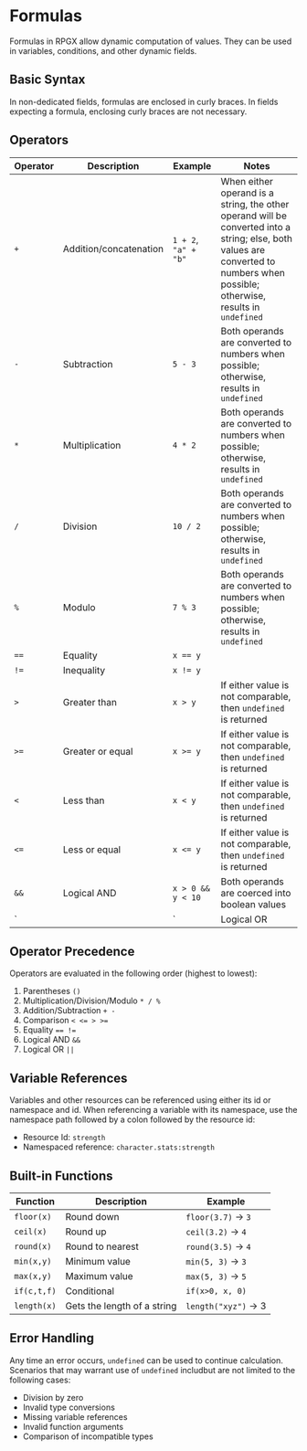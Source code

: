 # Formulas

Formulas in RPGX allow dynamic computation of values. They can be used in variables, conditions, and other dynamic fields.

## Basic Syntax

In non-dedicated fields, formulas are enclosed in curly braces. In fields expecting a formula, enclosing curly braces are not necessary.

## Operators

| Operator | Description | Example | Notes |
|----------|-------------|---------|-------|
| `+` | Addition/concatenation | `1 + 2`, `"a" + "b"` | When either operand is a string, the other operand will be converted into a string; else, both values are converted to numbers when possible; otherwise, results in `undefined` |
| `-` | Subtraction | `5 - 3` | Both operands are converted to numbers when possible; otherwise, results in `undefined` |
| `*` | Multiplication | `4 * 2` | Both operands are converted to numbers when possible; otherwise, results in `undefined` |
| `/` | Division | `10 / 2` | Both operands are converted to numbers when possible; otherwise, results in `undefined` |
| `%` | Modulo | `7 % 3` | Both operands are converted to numbers when possible; otherwise, results in `undefined` |
| `==` | Equality | `x == y` |  |
| `!=` | Inequality | `x != y` |  |
| `>` | Greater than | `x > y` | If either value is not comparable, then `undefined` is returned |
| `>=` | Greater or equal | `x >= y` | If either value is not comparable, then `undefined` is returned |
| `<` | Less than | `x < y` | If either value is not comparable, then `undefined` is returned |
| `<=` | Less or equal | `x <= y` | If either value is not comparable, then `undefined` is returned |
| `&&` | Logical AND | `x > 0 && y < 10` | Both operands are coerced into boolean values |
| `||` | Logical OR | `x < 0 || x > 10` | Both operands are coerced into boolean values |

## Operator Precedence

Operators are evaluated in the following order (highest to lowest):

1. Parentheses `()`
2. Multiplication/Division/Modulo `* / %`
3. Addition/Subtraction `+ -`
4. Comparison `< <= > >=`
5. Equality `== !=`
6. Logical AND `&&`
7. Logical OR `||`

## Variable References

Variables and other resources can be referenced using either its id or namespace and id. When referencing a variable with its namespace, use the namespace path followed by a colon followed by the resource id:

- Resource Id: `strength`
- Namespaced reference: `character.stats:strength`

## Built-in Functions

| Function | Description | Example |
|----------|-------------|---------|
| `floor(x)` | Round down | `floor(3.7)` -> `3` |
| `ceil(x)` | Round up | `ceil(3.2)` -> `4` |
| `round(x)` | Round to nearest | `round(3.5)` -> `4` |
| `min(x,y)` | Minimum value | `min(5, 3)` -> `3` |
| `max(x,y)` | Maximum value | `max(5, 3)` -> `5` |
| `if(c,t,f)` | Conditional | `if(x>0, x, 0)` |
| `length(x)` | Gets the length of a string | `length("xyz")` -> 3 |

## Error Handling

Any time an error occurs, `undefined` can be used to continue calculation. Scenarios that may warrant use of `undefined` includbut are not limited to the following cases:

- Division by zero
- Invalid type conversions
- Missing variable references
- Invalid function arguments
- Comparison of incompatible types
